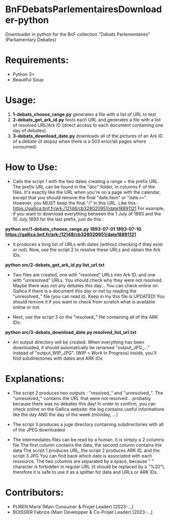 # BnFDebatsParlementairesDownloader-python
Downloader in python for the BnF collection "Débats Parlementaires" (Parliamentary Debates)

# Requirements:
- Python 3+
- Beautiful Soup

# Usage:
1) __1-debats_choose_range.py__ generates a file with a list of URL to test
2) __2-debats_get_ark_id.py__ tests each URL and generates a file with a list of resolved URL/Ark ID (direct access to each document containing one day of debates)
3) __3-debats_download_date.py__ downloads all of the pictures of an Ark ID of a debate (it stopsz when there is a 503 error/all pages where consumed)

# How to Use:
- Calls the script 1 with the two dates creating a range + the prefix URL.
The prefix URL can be found in the "doc" folder, in columns F of the files.
It's exactly like the URL when you're on a page with the calendar, except that
you should remove the final "date.item" or "date.r=".
However, you MUST keep the final "/" in this URL.
Like this : https://gallica.bnf.fr/ark:/12148/cb328020951/date18891121
For example, if you want to download everything between the 1 July of 1893 and
the 10 July 1893 for the last prefix, just do this :

__python src/1-debats_choose_range.py 1893-07-01 1893-07-10 https://gallica.bnf.fr/ark:/12148/cb328020951/date18891121__

- It produces a long list of URLs with dates (without checking if they exist or
not). Now, use the script 2 to resolve these URLs and obtain the Ark IDs.

__python src/2-debats_get_ark_id.py list_url.txt__

- Two files are created, one with "resolved" URLs into Ark ID, and one with
"unresolved" URLs. You should check why they were not resolved. Maybe there
was not any debates this day... You can check online on Gallica if there is a
document this day or not by reading the "unresolved_" file (you can read it).
Keep in my this file is UPDATED! You should remove it if you want to check from
scratch what is available online or not.

- Next, use the script 3 on the "resolved_" file containing all of the ARK IDs:

__python src/3-debats_download_date.py resolved_list_url.txt__

- An output directory will be created. When everything has been downloaded, it
should automatically be renamed "output_JPG_..." instead of "output_WIP_JPG".
(WIP = Work In Progress)
Inside, you'll find subdirectories with dates and ARK IDs.

# Explanations:
- The script 2 produces two outputs : "resolved_" and "unresolved_".
The "unresolved_" contains the URL that were not resolved... probably because
there was no debates this day!
In order to confirm, you can check online on the Gallica website: the log
contains useful informations like the day AND the day of the week (monday, ...)

- The script 3 produces a juge directory containing subdirectories with all of
the JPEG downloaded

- The intermediates files can be read by a human. It is simply a 2 columns file
The first column contains the date, the second column contains the data
The script 1 produces URL, the script 2 produces ARK ID, and the script 3 JPG
You can find back which date is associated with each ressource.
The two columns are separated by a space, because " " character is forbidden in
regular URL (it should be replaced by a "%20"), therefore it is safe to use it
as a splitter for data and URLs or ARK IDs.

# Contributors:
- PUREN Marie (Main Consumer & Projet Leader) [2023-...]
- BOISSIER Fabrice (Main Developper & Co-Projet Leader) [2023-...]
